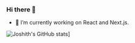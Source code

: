 ### Hi there 👋

<!--
**joshith3501/joshith3501** is a ✨ _special_ ✨ repository because its `README.md` (this file) appears on your GitHub profile.

Here are some ideas to get you started:

- 🌱 I’m currently learning ...
- 👯 I’m looking to collaborate on ...
- 🤔 I’m looking for help with ...
- 💬 Ask me about ...
- 📫 How to reach me: ...
- 😄 Pronouns: ...
- ⚡ Fun fact: ...
-->
- 🔭 I’m currently working on React and Next.js.

![Joshith's GitHub stats](https://github-readme-stats.vercel.app/api?username=joshith3501&show_icons=true&theme=gruvbox)]
